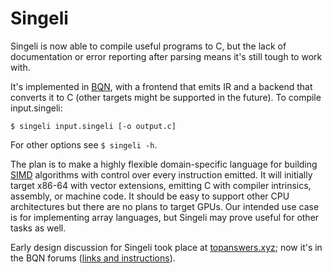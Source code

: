 # Singeli

Singeli is now able to compile useful programs to C, but the lack of documentation or error reporting after parsing means it's still tough to work with.

It's implemented in [BQN](https://mlochbaum.github.io/BQN), with a frontend that emits IR and a backend that converts it to C (other targets might be supported in the future). To compile input.singeli:

```
$ singeli input.singeli [-o output.c]
```

For other options see `$ singeli -h`.

The plan is to make a highly flexible domain-specific language for building [SIMD](https://en.wikipedia.org/wiki/SIMD) algorithms with control over every instruction emitted. It will initially target x86-64 with vector extensions, emitting C with compiler intrinsics, assembly, or machine code. It should be easy to support other CPU architectures but there are no plans to target GPUs. Our intended use case is for implementing array languages, but Singeli may prove useful for other tasks as well.

Early design discussion for Singeli took place at [topanswers.xyz](https://topanswers.xyz/apl?q=1623); now it's in the BQN forums ([links and instructions](https://mlochbaum.github.io/BQN/index.html#where-can-i-find-bqn-users)).
